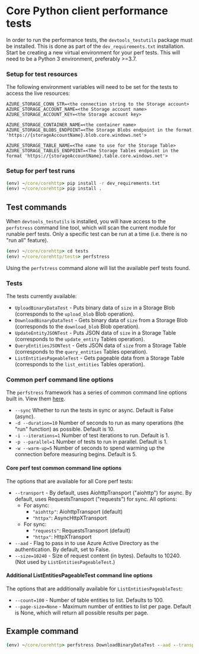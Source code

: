 # Core Python client performance tests

In order to run the performance tests, the `devtools_testutils` package must be installed. This is done as part of the `dev_requirements.txt` installation. Start be creating a new virtual environment for your perf tests. This will need to be a Python 3 environment, preferably >=3.7.

### Setup for test resources
The following environment variables will need to be set for the tests to access the live resources:

```
AZURE_STORAGE_CONN_STR=<the connection string to the Storage account>
AZURE_STORAGE_ACCOUNT_NAME=<the Storage account name>
AZURE_STORAGE_ACCOUNT_KEY=<the Storage account key>

AZURE_STORAGE_CONTAINER_NAME=<the container name>
AZURE_STORAGE_BLOBS_ENDPOINT=<The Storage Blobs endpoint in the format 'https://{storageAccountName}.blob.core.windows.net'>

AZURE_STORAGE_TABLE_NAME=<The name to use for the Storage Table>
AZURE_STORAGE_TABLES_ENDPOINT=<The Storage Tables endpoint in the format 'https://{storageAccountName}.table.core.windows.net'>
```

### Setup for perf test runs

```cmd
(env) ~/core/corehttp> pip install -r dev_requirements.txt
(env) ~/core/corehttp> pip install .
```

## Test commands

When `devtools_testutils` is installed, you will have access to the `perfstress` command line tool, which will scan the current module for runable perf tests. Only a specific test can be run at a time (i.e. there is no "run all" feature).

```cmd
(env) ~/core/corehttp> cd tests
(env) ~/core/corehttp/tests> perfstress
```

Using the `perfstress` command alone will list the available perf tests found.

### Tests

The tests currently available:

- `UploadBinaryDataTest` - Puts binary data of `size` in a Storage Blob (corresponds to the `upload_blob` Blob operation).
- `DownloadBinaryDataTest` - Gets binary data of `size` from a Storage Blob (corresponds to the `download_blob` Blob operation).
- `UpdateEntityJSONTest` - Puts JSON data of `size` in a Storage Table (corresponds to the `update_entity` Tables operation).
- `QueryEntitiesJSONTest` - Gets JSON data of `size` from a Storage Table (corresponds to the `query_entities` Tables operation).
- `ListEntitiesPageableTest` - Gets pageable data from a Storage Table (corresponds to the `list_entities` Tables operation).

### Common perf command line options

The `perfstress` framework has a series of common command line options built in. View them [here](https://github.com/Azure/azure-sdk-for-python/blob/main/doc/dev/perfstress_tests.md#default-command-options).

- `--sync` Whether to run the tests in sync or async. Default is False (async).
- `-d --duration=10` Number of seconds to run as many operations (the "run" function) as possible. Default is 10.
- `-i --iterations=1` Number of test iterations to run. Default is 1.
- `-p --parallel=1` Number of tests to run in parallel. Default is 1.
- `-w --warm-up=5` Number of seconds to spend warming up the connection before measuring begins. Default is 5.

#### Core perf test common command line options

The options that are available for all Core perf tests:

- `--transport` - By default, uses AiohttpTransport ("aiohttp") for async. By default, uses RequestsTransport ("requests") for sync. All options:
  - For async:
    - `"aiohttp"`: AiohttpTransport (default)
    - `"httpx"`: AsyncHttpXTransport
  - For sync:
    - `"requests"`: RequestsTransport (default)
    - `"httpx"`: HttpXTransport
- `--aad` - Flag to pass in to use Azure Active Directory as the authentication. By default, set to False.
- `--size=10240` - Size of request content (in bytes). Defaults to 10240. (Not used by `ListEntitiesPageableTest`.)

#### Additional ListEntitiesPageableTest command line options

The options that are additionally available for `ListEntitiesPageableTest`:

- `--count=100` - Number of table entities to list. Defaults to 100.
- `--page-size=None` - Maximum number of entities to list per page. Default is None, which will return all possible results per page.

## Example command

```cmd
(env) ~/core/corehttp> perfstress DownloadBinaryDataTest --aad --transport httpx --size=20480 --parallel=2
```
